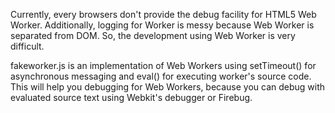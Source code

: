 Currently, every browsers don't provide the debug facility for HTML5 Web Worker. Additionally, logging for Worker is messy because Web Worker is separated from DOM.
So, the development using Web Worker is very difficult.

fakeworker.js is an implementation of Web Workers using setTimeout() for asynchronous messaging and eval() for executing worker's source code.
This will help you debugging for Web Workers, because you can debug with evaluated source text using Webkit's debugger or Firebug.